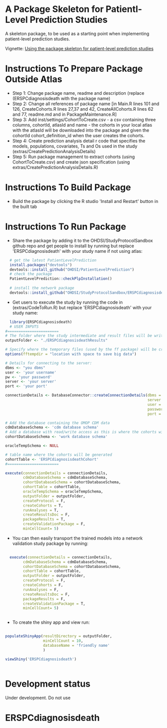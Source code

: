 A Package Skeleton for Patientl-Level Prediction Studies
========================================================

A skeleton package, to be used as a starting point when implementing patient-level prediction studies.

Vignette: [Using the package skeleton for patient-level prediction studies](https://raw.githubusercontent.com/OHDSI/StudyProtocolSandbox/master/ERSPCdiagnosisdeath/inst/doc/UsingSkeletonPackage.pdf)

Instructions To Prepare Package Outside Atlas
===================

- Step 1: Change package name, readme and description (replace (ERSPCdiagnosisdeath with the package name)
- Step 2: Change all references of package name [in Main.R lines 101 and 126, CreateCohorts.R lines 27,37 and 42, CreateAllCohorts.R lines 62 and 77, readme.md and in PackageMaintenance.R]
- Step 3: Add inst/settings/CohortToCreate.csv - a csv containing three columns, cohortId, atlasId and name - the cohorts in your local atlas with the atlasId will be downloaded into the package and given the cohortId cohort_definition_id when the user creates the cohorts.
- Step 4: Create prediction analysis detail r code that specifies the models, populations, covariates, Ts and Os used in the study (extras/CreatePredictionAnalysisDetails)
- Step 5: Run package management to extract cohorts (using CohortToCreate.csv) and create json specification (using extras/CreatePredictionAnalysisDetails.R)


Instructions To Build Package
===================

- Build the package by clicking the R studio 'Install and Restart' button in the built tab 

Instructions To Run Package
===================

- Share the package by adding it to the OHDSI/StudyProtocolSandbox github repo and get people to install by running but replace 'ERSPCdiagnosisdeath' with your study name if not using atlas:
```r
  # get the latest PatientLevelPrediction
  install.packages("devtools")
  devtools::install_github("OHDSI/PatientLevelPrediction")
  # check the package
  PatientLevelPrediction::checkPlpInstallation()
  
  # install the network package
  devtools::install_github("OHDSI/StudyProtocolSandbox/ERSPCdiagnosisdeath")
```

- Get users to execute the study by running the code in (extras/CodeToRun.R) but replace 'ERSPCdiagnosisdeath' with your study name:
```r
  library(ERSPCdiagnosisdeath)
  # USER INPUTS
#=======================
# The folder where the study intermediate and result files will be written:
outputFolder <- "./ERSPCdiagnosisdeathResults"

# Specify where the temporary files (used by the ff package) will be created:
options(fftempdir = "location with space to save big data")

# Details for connecting to the server:
dbms <- "you dbms"
user <- 'your username'
pw <- 'your password'
server <- 'your server'
port <- 'your port'

connectionDetails <- DatabaseConnector::createConnectionDetails(dbms = dbms,
                                                                server = server,
                                                                user = user,
                                                                password = pw,
                                                                port = port)

# Add the database containing the OMOP CDM data
cdmDatabaseSchema <- 'cdm database schema'
# Add a database with read/write access as this is where the cohorts will be generated
cohortDatabaseSchema <- 'work database schema'

oracleTempSchema <- NULL

# table name where the cohorts will be generated
cohortTable <- 'ERSPCdiagnosisdeathCohort'
#=======================

execute(connectionDetails = connectionDetails,
        cdmDatabaseSchema = cdmDatabaseSchema,
        cohortDatabaseSchema = cohortDatabaseSchema,
        cohortTable = cohortTable,
        oracleTempSchema = oracleTempSchema,
        outputFolder = outputFolder,
        createProtocol = F,
        createCohorts = T,
        runAnalyses = T,
        createResultsDoc = F,
        packageResults = T,
        createValidationPackage = F,
        minCellCount= 5)
```
- You can then easily transport the trained models into a network validation study package by running:
```r
  
  execute(connectionDetails = connectionDetails,
        cdmDatabaseSchema = cdmDatabaseSchema,
        cohortDatabaseSchema = cohortDatabaseSchema,
        cohortTable = cohortTable,
        outputFolder = outputFolder,
        createProtocol = F,
        createCohorts = F,
        runAnalyses = F,
        createResultsDoc = F,
        packageResults = F,
        createValidationPackage = T,
        minCellCount= 5)
  

```

- To create the shiny app and view run:
```r
  
populateShinyApp(resultDirectory = outputFolder,
                 minCellCount = 10, 
                 databaseName = 'friendly name'
                 ) 
        
viewShiny('ERSPCdiagnosisdeath')
  

```


# Development status
Under development. Do not use
# ERSPCdiagnosisdeath
